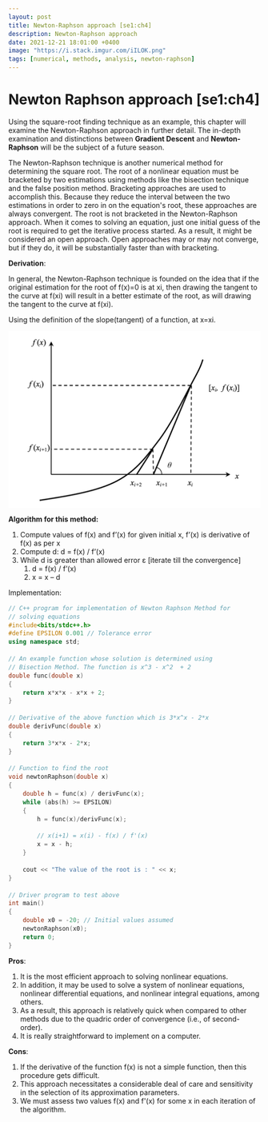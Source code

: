 ```yaml
---
layout: post
title: Newton-Raphson approach [se1:ch4]
description: Newton-Raphson approach
date: 2021-12-21 18:01:00 +0400
image: "https://i.stack.imgur.com/iILOK.png"
tags: [numerical, methods, analysis, newton-raphson]
---
```


# Newton Raphson approach [se1:ch4]

Using the square-root finding technique as an example, this chapter will examine the Newton-Raphson approach in further detail. The in-depth examination and distinctions between **Gradient Descent** and **Newton-Raphson** will be the subject of a future season.

The Newton-Raphson technique is another numerical method for determining the square root. The root of a nonlinear equation must be bracketed by two estimations using methods like the bisection technique and the false position method. Bracketing approaches are used to accomplish this. Because they reduce the interval between the two estimations in order to zero in on the equation's root, these approaches are always convergent.
The root is not bracketed in the Newton-Raphson approach. When it comes to solving an equation, just one initial guess of the root is required to get the iterative process started.
As a result, it might be considered an open approach. Open approaches may or may not converge, but if they do, it will be substantially faster than with bracketing.

**Derivation**:

In general, the Newton-Raphson technique is founded on the idea that if the original estimation for the root of f(x)=0 is at xi, then drawing the tangent to the curve at f(xi) will result in a better estimate of the root, as will drawing the tangent to the curve at f(xi).

Using the definition of the slope(tangent) of a function, at x=xi.

<p align="center">
<img align="center" src="../images/newton_raphson_1.png" alt="numerical analysis">
</p>

**Algorithm for this method:**

1. Compute values of f(x) and f’(x) for given initial x, f’(x) is derivative of f(x) as per x
2. Compute d: d = f(x) / f’(x)
3. While d is greater than allowed error ε [iterate till the convergence]
    1. d = f(x) / f’(x)
    2. x = x – d

Implementation:
```cpp
// C++ program for implementation of Newton Raphson Method for
// solving equations
#include<bits/stdc++.h>
#define EPSILON 0.001 // Tolerance error
using namespace std;
 
// An example function whose solution is determined using
// Bisection Method. The function is x^3 - x^2  + 2
double func(double x)
{
    return x*x*x - x*x + 2;
}
 
// Derivative of the above function which is 3*x^x - 2*x
double derivFunc(double x)
{
    return 3*x*x - 2*x;
}
 
// Function to find the root
void newtonRaphson(double x)
{
    double h = func(x) / derivFunc(x);
    while (abs(h) >= EPSILON)
    {
        h = func(x)/derivFunc(x);
  
        // x(i+1) = x(i) - f(x) / f'(x)  
        x = x - h;
    }
 
    cout << "The value of the root is : " << x;
}
 
// Driver program to test above
int main()
{
    double x0 = -20; // Initial values assumed
    newtonRaphson(x0);
    return 0;
}
```

**Pros**:
1. It is the most efficient approach to solving nonlinear equations.
2. In addition, it may be used to solve a system of nonlinear equations, nonlinear differential equations, and nonlinear integral equations, among others.
3. As a result, this approach is relatively quick when compared to other methods due to the quadric order of convergence (i.e., of second-order).
4. It is really straightforward to implement on a computer.

**Cons**:
1. If the derivative of the function f(x) is not a simple function, then this procedure gets difficult.
2. This approach necessitates a considerable deal of care and sensitivity in the selection of its approximation parameters.
3. We must assess two values f(x) and f'(x) for some x in each iteration of the algorithm.